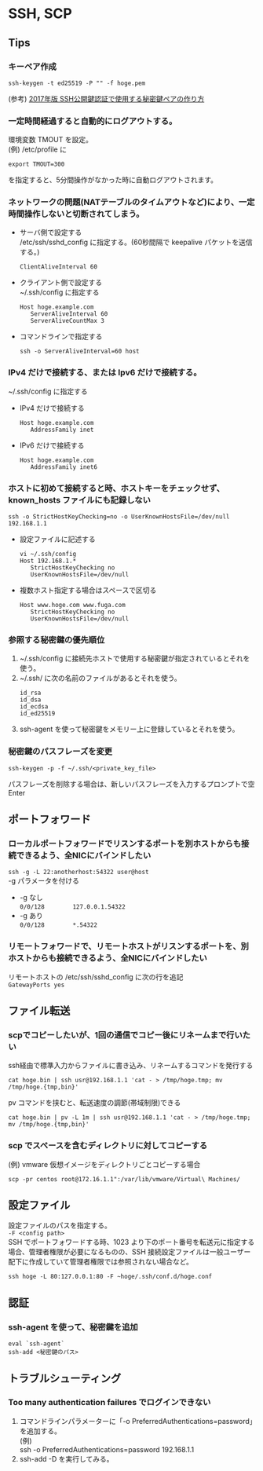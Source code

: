 # SSH, SCP

## Tips
### キーペア作成
```
ssh-keygen -t ed25519 -P "" -f hoge.pem
```
(参考) [2017年版 SSH公開鍵認証で使用する秘密鍵ペアの作り方](https://qiita.com/wnoguchi/items/a72a042bb8159c35d056#%E5%9C%A7%E5%80%92%E7%9A%84%E3%81%AB%E6%84%8F%E8%AD%98%E9%AB%98%E3%81%84-ed25519)

### 一定時間経過すると自動的にログアウトする。
環境変数 TMOUT を設定。  
(例) /etc/profile に
```
export TMOUT=300
```
を指定すると、5分間操作がなかった時に自動ログアウトされます。

### ネットワークの問題(NATテーブルのタイムアウトなど)により、一定時間操作しないと切断されてしまう。
* サーバ側で設定する  
/etc/ssh/sshd_config に指定する。(60秒間隔で keepalive パケットを送信する。)  
  ```
  ClientAliveInterval 60
  ```
* クライアント側で設定する  
~/.ssh/config に指定する  
  ```
  Host hoge.example.com
     ServerAliveInterval 60
     ServerAliveCountMax 3
  ```
* コマンドラインで指定する   
  ```
  ssh -o ServerAliveInterval=60 host
  ```

### IPv4 だけで接続する、または Ipv6 だけで接続する。

~/.ssh/config に指定する  
* IPv4 だけで接続する
  ```
  Host hoge.example.com
     AddressFamily inet
  ```
* IPv6 だけで接続する
  ```
  Host hoge.example.com
     AddressFamily inet6
  ```

### ホストに初めて接続すると時、ホストキーをチェックせず、known_hosts ファイルにも記録しない
    ssh -o StrictHostKeyChecking=no -o UserKnownHostsFile=/dev/null 192.168.1.1
* 設定ファイルに記述する  
  ```
  vi ~/.ssh/config
  Host 192.168.1.*
     StrictHostKeyChecking no
     UserKnownHostsFile=/dev/null
  ```
* 複数ホスト指定する場合はスペースで区切る  
  ```
  Host www.hoge.com www.fuga.com
     StrictHostKeyChecking no
     UserKnownHostsFile=/dev/null
  ```

### 参照する秘密鍵の優先順位

1. ~/.ssh/config に接続先ホストで使用する秘密鍵が指定されているとそれを使う。
1. ~/.ssh/ に次の名前のファイルがあるとそれを使う。
   ```
   id_rsa
   id_dsa
   id_ecdsa
   id_ed25519
   ```
1. ssh-agent を使って秘密鍵をメモリー上に登録しているとそれを使う。

### 秘密鍵のパスフレーズを変更

```
ssh-keygen -p -f ~/.ssh/<private_key_file>
```  
パスフレーズを削除する場合は、新しいパスフレーズを入力するプロンプトで空 Enter

## ポートフォワード
### ローカルポートフォワードでリスンするポートを別ホストからも接続できるよう、全NICにバインドしたい
`ssh -g -L 22:anotherhost:54322 user@host`  
-g パラメータを付ける  
* -g なし  
`0/0/128        127.0.0.1.54322`
* -g あり  
`0/0/128        *.54322`

### リモートフォワードで、リモートホストがリスンするポートを、別ホストからも接続できるよう、全NICにバインドしたい
リモートホストの /etc/ssh/sshd_config に次の行を追記  
`GatewayPorts yes`

## ファイル転送
### scpでコピーしたいが、1回の通信でコピー後にリネームまで行いたい
ssh経由で標準入力からファイルに書き込み、リネームするコマンドを発行する
```
cat hoge.bin | ssh usr@192.168.1.1 'cat - > /tmp/hoge.tmp; mv /tmp/hoge.{tmp,bin}'
```
pv コマンドを挟むと、転送速度の調節(帯域制限)できる
```
cat hoge.bin | pv -L 1m | ssh usr@192.168.1.1 'cat - > /tmp/hoge.tmp; mv /tmp/hoge.{tmp,bin}'
```

### scp でスペースを含むディレクトリに対してコピーする
(例) vmware 仮想イメージをディレクトリごとコピーする場合
```
scp -pr centos root@172.16.1.1":/var/lib/vmware/Virtual\ Machines/
```

## 設定ファイル

設定ファイルのパスを指定する。  
`-F <config path>`  
SSH でポートフォワードする時、1023 より下のポート番号を転送元に指定する場合、管理者権限が必要になるものの、SSH 接続設定ファイルは一般ユーザー配下に作成していて管理者権限では参照されない場合など。
```
ssh hoge -L 80:127.0.0.1:80 -F ~hoge/.ssh/conf.d/hoge.conf
```

## 認証
### ssh-agent を使って、秘密鍵を追加
```
eval `ssh-agent`
ssh-add <秘密鍵のパス>
```

## トラブルシューティング

### Too many authentication failures でログインできない
1.  コマンドラインパラメーターに「-o PreferredAuthentications=password」を追加する。  
(例)  
ssh -o PreferredAuthentications=password 192.168.1.1  
1. ssh-add -D を実行してみる。 
